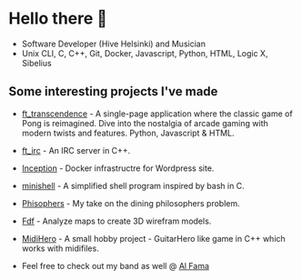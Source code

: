 # Hello there 👋

- Software Developer (Hive Helsinki) and Musician
- Unix CLI, C, C++, Git, Docker, Javascript, Python, HTML, Logic X, Sibelius

## Some interesting projects I've made
- [ft_transcendence](https://github.com/AxelBadam/ft_transcendence) - A single-page application where the classic game of Pong is reimagined. Dive into the nostalgia of arcade gaming with modern twists and features. Python, Javascript & HTML.
- [ft_irc](https://github.com/AxelBadam/ft_ircW) - An IRC server in C++.
- [Inception](https://github.com/AxelBadam/Inception) - Docker infrastructre for Wordpress site.
- [minishell](https://github.com/AxelBadam/minishell) - A simplified shell program inspired by bash in C.
- [Phisophers](https://github.com/AxelBadam/Philosophers) - My take on the dining philosophers problem.
- [Fdf](https://github.com/AxelBadam/FdF) - Analyze maps to create 3D wirefram models.
- [MidiHero](https://github.com/AxelBadam/MidiHero) - A small hobby project - GuitarHero like game in C++ which works with midifiles.

- Feel free to check out my band as well @ [Al Fama](https://open.spotify.com/artist/3LfpfHFxoLRNQkiHnVVp9M?si=ow9zBc1fQY6lIzvyahxoUw)
